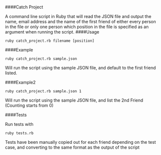 ####Catch Project


A command line script in Ruby that will read the JSON file and output the name, email address and the name of the first friend of either every person in the file or only one person which position in the file is specified as an argument when running the script.
####Usage 
```
ruby catch_project.rb filename [position]
```
####Example  
```
ruby catch_project.rb sample.json 
```
Will run the script using the sample JSON file, and default to the first friend listed.



####Example2 
```
ruby catch_project.rb sample.json 1
```
Will run the script using the sample JSON file, and list the 2nd Friend (Counting starts from 0)




####Tests

Run tests with 

```
ruby tests.rb 
```
Tests have been manually copied out for each friend depending on the test case, and converting to the same format as the output of the script


